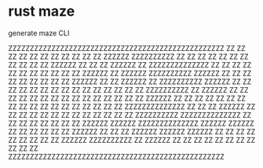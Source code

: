 # rust maze
generate maze CLI  

ZZZZZZZZZZZZZZZZZZZZZZZZZZZZZZZZZZZZZZZZZZZZZZZZZZ 
ZZ  ZZ              ZZ                          ZZ 
ZZ  ZZ  ZZ  ZZ  ZZ  ZZ  ZZ  ZZZZZZ  ZZZZZZZZZZ  ZZ 
ZZ      ZZ  ZZ  ZZ  ZZ  ZZ  ZZ      ZZ          ZZ 
ZZ  ZZZZZZ  ZZ  ZZ  ZZ  ZZZZZZ  ZZ  ZZZZZZZZZZZZZZ 
ZZ  ZZ  ZZ  ZZ  ZZ      ZZ  ZZ  ZZ              ZZ 
ZZ  ZZ  ZZZZZZ  ZZ  ZZZZZZ  ZZZZZZZZZZ  ZZZZZZ  ZZ 
ZZ          ZZ      ZZ      ZZ          ZZ  ZZ  ZZ 
ZZ  ZZZZZZ  ZZ  ZZ  ZZZZZZ  ZZ  ZZZZZZZZZZ  ZZZZZZ 
ZZ  ZZ  ZZ      ZZ  ZZ  ZZ              ZZ      ZZ 
ZZ  ZZ  ZZ  ZZ  ZZ  ZZ  ZZ  ZZZZZZZZZZ  ZZ  ZZZZZZ 
ZZ  ZZ  ZZ  ZZ  ZZ                  ZZ  ZZ  ZZ  ZZ 
ZZ  ZZ  ZZ  ZZ  ZZ  ZZ  ZZZZZZ  ZZ  ZZ  ZZ  ZZ  ZZ 
ZZ      ZZ  ZZ  ZZ  ZZ  ZZ  ZZ  ZZ  ZZ          ZZ 
ZZ  ZZ  ZZ  ZZZZZZZZZZZZZZ  ZZ  ZZ  ZZ  ZZZZZZ  ZZ 
ZZ  ZZ          ZZ          ZZ      ZZ      ZZ  ZZ 
ZZ  ZZ  ZZ  ZZ  ZZ  ZZZZZZZZZZ  ZZZZZZZZZZZZZZ  ZZ 
ZZ      ZZ  ZZ  ZZ              ZZ              ZZ 
ZZ  ZZZZZZ  ZZZZZZ  ZZZZZZZZZZZZZZ  ZZZZZZ  ZZZZZZ 
ZZ          ZZ                      ZZ  ZZ      ZZ 
ZZ  ZZZZZZ  ZZ  ZZ  ZZ  ZZZZZZ  ZZZZZZ  ZZZZZZ  ZZ 
ZZ      ZZ  ZZ  ZZ  ZZ  ZZ              ZZ      ZZ 
ZZZZZZ  ZZZZZZZZZZ  ZZ  ZZZZZZ  ZZ  ZZ  ZZ  ZZ  ZZ 
ZZ                  ZZ          ZZ  ZZ      ZZ  ZZ 
ZZZZZZZZZZZZZZZZZZZZZZZZZZZZZZZZZZZZZZZZZZZZZZZZZZ 
